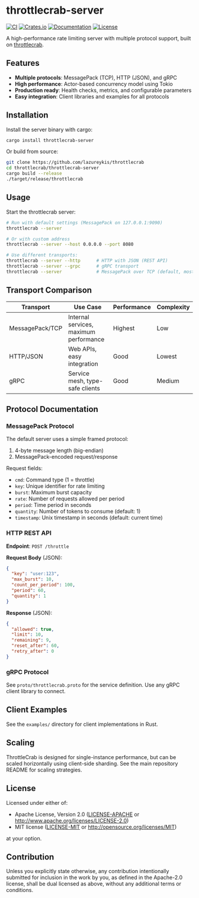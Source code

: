 # throttlecrab-server

[![CI](https://github.com/lazureykis/throttlecrab/actions/workflows/ci.yml/badge.svg)](https://github.com/lazureykis/throttlecrab/actions/workflows/ci.yml)
[![Crates.io](https://img.shields.io/crates/v/throttlecrab-server.svg)](https://crates.io/crates/throttlecrab-server)
[![Documentation](https://docs.rs/throttlecrab-server/badge.svg)](https://docs.rs/throttlecrab-server)
[![License](https://img.shields.io/crates/l/throttlecrab-server.svg)](LICENSE-MIT)

A high-performance rate limiting server with multiple protocol support, built on [throttlecrab](https://crates.io/crates/throttlecrab).

## Features

- **Multiple protocols**: MessagePack (TCP), HTTP (JSON), and gRPC
- **High performance**: Actor-based concurrency model using Tokio
- **Production ready**: Health checks, metrics, and configurable parameters
- **Easy integration**: Client libraries and examples for all protocols

## Installation

Install the server binary with cargo:

```bash
cargo install throttlecrab-server
```

Or build from source:

```bash
git clone https://github.com/lazureykis/throttlecrab
cd throttlecrab/throttlecrab-server
cargo build --release
./target/release/throttlecrab
```

## Usage

Start the throttlecrab server:

```bash
# Run with default settings (MessagePack on 127.0.0.1:9090)
throttlecrab --server

# Or with custom address
throttlecrab --server --host 0.0.0.0 --port 8080

# Use different transports:
throttlecrab --server --http      # HTTP with JSON (REST API)
throttlecrab --server --grpc      # gRPC transport
throttlecrab --server             # MessagePack over TCP (default, most efficient)
```

## Transport Comparison

| Transport | Use Case | Performance | Complexity |
|-----------|----------|-------------|------------|
| MessagePack/TCP | Internal services, maximum performance | Highest | Low |
| HTTP/JSON | Web APIs, easy integration | Good | Lowest |
| gRPC | Service mesh, type-safe clients | Good | Medium |

## Protocol Documentation

### MessagePack Protocol

The default server uses a simple framed protocol:
1. 4-byte message length (big-endian)
2. MessagePack-encoded request/response

Request fields:
- `cmd`: Command type (1 = throttle)
- `key`: Unique identifier for rate limiting
- `burst`: Maximum burst capacity
- `rate`: Number of requests allowed per period
- `period`: Time period in seconds
- `quantity`: Number of tokens to consume (default: 1)
- `timestamp`: Unix timestamp in seconds (default: current time)

### HTTP REST API

**Endpoint**: `POST /throttle`

**Request Body** (JSON):
```json
{
  "key": "user:123",
  "max_burst": 10,
  "count_per_period": 100,
  "period": 60,
  "quantity": 1
}
```

**Response** (JSON):
```json
{
  "allowed": true,
  "limit": 10,
  "remaining": 9,
  "reset_after": 60,
  "retry_after": 0
}
```

### gRPC Protocol

See `proto/throttlecrab.proto` for the service definition. Use any gRPC client library to connect.

## Client Examples

See the `examples/` directory for client implementations in Rust.

## Scaling

ThrottleCrab is designed for single-instance performance, but can be scaled horizontally using client-side sharding. See the main repository README for scaling strategies.

## License

Licensed under either of:

- Apache License, Version 2.0 ([LICENSE-APACHE](../LICENSE-APACHE) or http://www.apache.org/licenses/LICENSE-2.0)
- MIT license ([LICENSE-MIT](../LICENSE-MIT) or http://opensource.org/licenses/MIT)

at your option.

## Contribution

Unless you explicitly state otherwise, any contribution intentionally submitted
for inclusion in the work by you, as defined in the Apache-2.0 license, shall be
dual licensed as above, without any additional terms or conditions.
